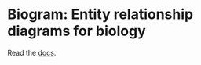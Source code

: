 # Biogram: Entity relationship diagrams for biology

Read the [docs](https://lamin.ai/docs/biogram).
